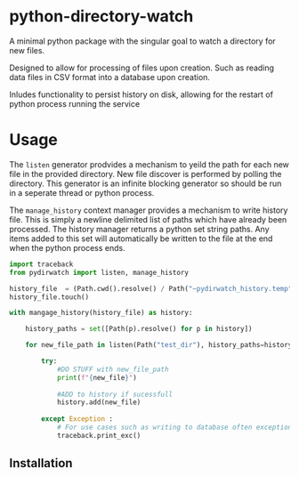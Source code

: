 # python-directory-watch

A minimal python package with the singular goal to watch a directory for new files. 

Designed to allow for processing of files upon creation. Such as reading data files in CSV format into a database upon creation. 

Inludes functionality to persist history on disk, allowing for the restart of python process running the service


# Usage

The ```listen``` generator prodvides a mechanism to yeild the path for each new file in the provided directory. New file discover is performed by polling the directory. This generator is an infinite blocking generator so should be run in a seperate thread or python process. 

The ```manage_history``` context manager provides a mechanism to write history file. This is simply a newline delimited list of paths which have already been processed. The history manager returns a python set string paths. Any items added to this set will automatically be written to the file at the end when the python process ends. 

```python
import traceback
from pydirwatch import listen, manage_history

history_file  = (Path.cwd().resolve() / Path("~pydirwatch_history.temp"))
history_file.touch()

with mangage_history(history_file) as history:

    history_paths = set([Path(p).resolve() for p in history])

    for new_file_path in listen(Path("test_dir"), history_paths=history_paths):

        try:
            #DO STUFF with new_file_path
            print(f"{new_file}")
            
            #ADD to history if sucessfull
            history.add(new_file)
        
        except Exception :
            # For use cases such as writing to database often exceptions should be handled with our raising and stopping python process.
            traceback.print_exc()
```

## Installation




